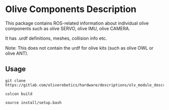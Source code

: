 # Olive Components Description

This package contains ROS-related information about individual olive components such as olive SERVO, olive IMU, olive CAMERA.

It has .urdf definitions, meshes, collision info etc.

Note: This does not contain the urdf for olive kits (such as olive OWL or olive ANT).

## Usage

```
git clone https://gitlab.com/oliverobotics/hardware/descriptions/olv_module_descriptions.git

colcon build

source install/setup.bash

```